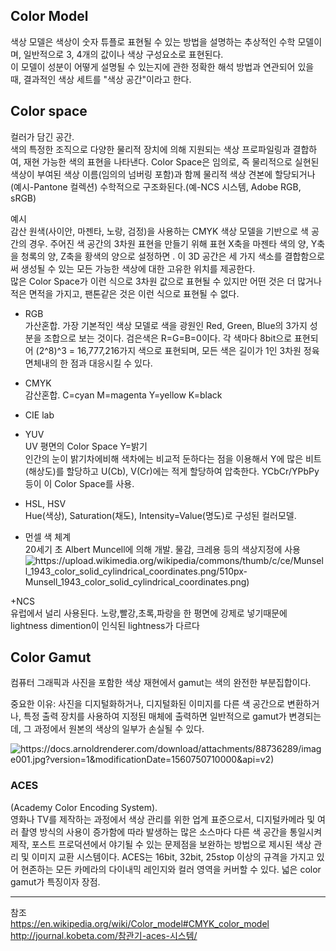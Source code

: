 ## Color Model
색상 모델은 색상이 숫자 튜플로 표현될 수 있는 방법을 설명하는 추상적인 수학 모델이며, 일반적으로 3, 4개의 값이나 색상 구성요소로 표현된다.    
 이 모델이 성분이 어떻게 설명될 수 있는지에 관한 정확한 해석 방법과 연관되어 있을 때, 결과적인 색상 세트를 "색상 공간"이라고 한다. 

## Color space
컬러가 담긴 공간.    
색의 특정한 조직으로 다양한 물리적 장치에 의해 지원되는 색상 프로파일링과 결합하여, 재현 가능한 색의 표현을 나타낸다.
Color Space은 임의로, 즉 물리적으로 실현된 색상이 부여된 색상 이름(임의의 넘버링 포함)과 함께 물리적 색상 견본에 할당되거나(예시-Pantone 컬렉션) 수학적으로 구조화된다.(예-NCS 시스템, Adobe RGB, sRGB)


예시    
감산 원색(사이안, 마젠타, 노랑, 검정)을 사용하는 CMYK 색상 모델을 기반으로 색 공간의 경우. 
주어진 색 공간의 3차원 표현을 만들기 위해 표현 X축을 마젠타 색의 양, Y축을 청록의 양, Z축을 황색의 양으로 설정하면 . 이 3D 공간은 세 가지 색소를 결합함으로써 생성될 수 있는 모든 가능한 색상에 대한 고유한 위치를 제공한다.    
많은 Color Space가 이런 식으로 3차원 값으로 표현될 수 있지만 어떤 것은 더 많거나 적은 면적을 가지고, 팬톤같은 것은 이런 식으로 표현될 수 없다.


+ RGB     
 가산혼합. 가장 기본적인 색상 모델로 색을 광원인 Red, Green, Blue의 3가지 성분을 조합으로 보는 것이다. 검은색은 R=G=B=0이다. 각 색마다 8bit으로 표현되어 (2^8)^3 = 16,777,216가지 색으로 표현되며, 모든 색은 길이가 1인 3차원 정육면체내의 한 점과 대응시킬 수 있다.
 
+ CMYK    
 감산혼합. C=cyan M=magenta Y=yellow K=black
 
+ CIE lab    

+ YUV    
UV 평면의 Color Space
 Y=밝기    
인간의 눈이 밝기차에비해 색차에는 비교적 둔하다는 점을 이용해서 Y에 많은 비트(해상도)를 할당하고 U(Cb), V(Cr)에는 적게 할당하여 압축한다.
YCbCr/YPbPy 등이 이 Color Space를 사용. 

+ HSL, HSV    
Hue(색상), Saturation(채도), Intensity=Value(명도)로 구성된 컬러모델.


+ 먼셀 색 체계    
 20세기 초 Albert Muncell에 의해 개발. 물감, 크레용 등의 색상지정에 사용
![https://upload.wikimedia.org/wikipedia/commons/thumb/c/ce/Munsell_1943_color_solid_cylindrical_coordinates.png/510px-Munsell_1943_color_solid_cylindrical_coordinates.png)](https://upload.wikimedia.org/wikipedia/commons/thumb/c/ce/Munsell_1943_color_solid_cylindrical_coordinates.png/510px-Munsell_1943_color_solid_cylindrical_coordinates.png)

+NCS    
 유럽에서 널리 사용된다. 노랑,빨강,초록,파랑을 한 평면에 강제로 넣기때문에 lightness dimention이 인식된 lightness가 다르다
 
 ## Color Gamut
컴퓨터 그래픽과 사진을 포함한 색상 재현에서 gamut는 색의 완전한 부분집합이다.

중요한 이유: 사진을 디지털화하거나, 디지털화된 이미지를 다른 색 공간으로 변환하거나, 특정 출력 장치를 사용하여 지정된 매체에 출력하면 일반적으로 gamut가 변경되는데, 그 과정에서 원본의 색상의 일부가 손실될 수 있다.
 
![https://docs.arnoldrenderer.com/download/attachments/88736289/image001.jpg?version=1&modificationDate=1560750710000&api=v2)](https://docs.arnoldrenderer.com/download/attachments/88736289/image001.jpg?version=1&modificationDate=1560750710000&api=v2)

### ACES 
(Academy Color Encoding System).   
영화나 TV를 제작하는 과정에서 색상 관리를 위한 업계 표준으로서, 디지털카메라 및 여러 촬영 방식의 사용이 증가함에 따라 발생하는 많은 소스마다 다른 색 공간을 통일시켜 제작, 포스트 프로덕션에서 야기될 수 있는 문제점을 보완하는 방법으로 제시된 색상 관리 및 이미지 교환 시스템이다.
ACES는 16bit, 32bit, 25stop 이상의 규격을 가지고 있어 현존하는 모든 카메라의 다이내믹 레인지와 컬러 영역을 커버할 수 있다. 넓은 color gamut가 특징이자 장점.

----------   
참조   
https://en.wikipedia.org/wiki/Color_model#CMYK_color_model
http://journal.kobeta.com/참관기-aces-시스템/


